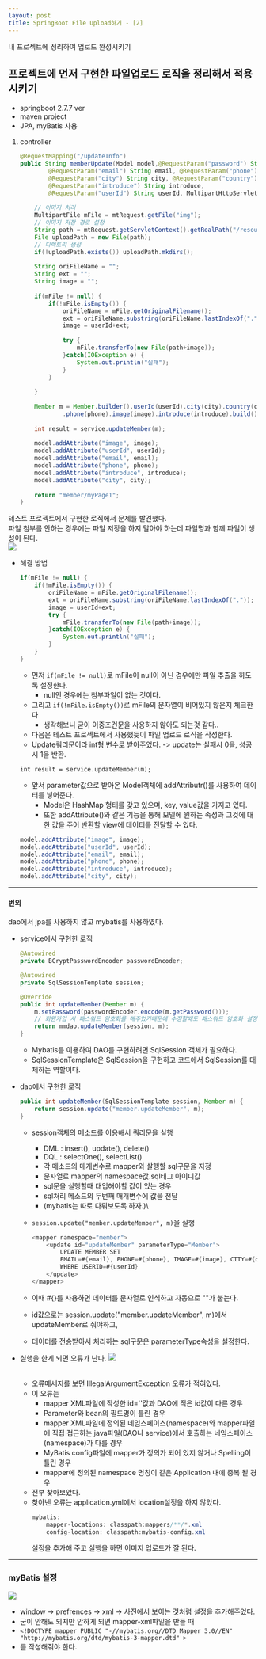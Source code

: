 ```yaml
---
layout: post
title: SpringBoot File Upload하기 - [2]
---
```


내 프로젝트에 정리하여 업로드 완성시키기

## 프로젝트에 먼저 구현한 파일업로드 로직을 정리해서 적용시키기
- springboot 2.7.7 ver
- maven project
- JPA, myBatis 사용

1. controller
    ```java
    @RequestMapping("/updateInfo")
	public String memberUpdate(Model model,@RequestParam("password") String password,
			@RequestParam("email") String email, @RequestParam("phone") String phone,
			@RequestParam("city") String city, @RequestParam("country") String country,
			@RequestParam("introduce") String introduce,
			@RequestParam("userId") String userId, MultipartHttpServletRequest mtRequest) {
				
		// 이미지 처리
		MultipartFile mFile = mtRequest.getFile("img");
		// 이미지 저장 경로 설정
		String path = mtRequest.getServletContext().getRealPath("/resources/upload/profile/");
		File uploadPath = new File(path);
		// 디렉토리 생성
		if(!uploadPath.exists()) uploadPath.mkdirs();
        
		String oriFileName = "";
		String ext = "";
		String image = "";
		
		if(mFile != null) {
			if(!mFile.isEmpty()) {
				oriFileName = mFile.getOriginalFilename();
				ext = oriFileName.substring(oriFileName.lastIndexOf("."));
				image = userId+ext;
				
				try {
					mFile.transferTo(new File(path+image));
				}catch(IOException e) {
					System.out.println("실패");
				}
			}
			
		}
		
		Member m = Member.builder().userId(userId).city(city).country(country).email(email).password(password)
				.phone(phone).image(image).introduce(introduce).build();
		
		int result = service.updateMember(m);
		
		model.addAttribute("image", image);
		model.addAttribute("userId", userId);
		model.addAttribute("email", email);
		model.addAttribute("phone", phone);
		model.addAttribute("introduce", introduce);
		model.addAttribute("city", city);
		
		return "member/myPage1";
	}
    ```
    
테스트 프로젝트에서 구현한 로직에서 문제를 발견했다.<br>
파일 첨부를 안하는 경우에는 파일 저장을 하지 말아야 하는데 파일명과 함께 파일이 생성이 된다. <br>
<image src="https://user-images.githubusercontent.com/107177133/213079781-c121133e-0956-42f4-a51f-0a0603673f28.png"/>
- 해결 방법
    ```java
    if(mFile != null) {
        if(!mFile.isEmpty()) {
            oriFileName = mFile.getOriginalFilename();
            ext = oriFileName.substring(oriFileName.lastIndexOf("."));
            image = userId+ext;
            try {
                mFile.transferTo(new File(path+image));
            }catch(IOException e) {
                System.out.println("실패");
            }
        }
    }
    ```
    - 먼저 `if(mFile != null)`로 mFile이 null이 아닌 경우에만 파일 추출을 하도록 설정한다. 
        - null인 경우에는 첨부파일이 없는 것이다.
    - 그리고 `if(!mFile.isEmpty())`로 mFile의 문자열이 비어있지 않은지 체크한다
        - 생각해보니 굳이 이중조건문을 사용하지 않아도 되는것 같다..
    - 다음은 테스트 프로젝트에서 사용했듯이 파일 업로드 로직을 작성한다.
    - Update쿼리문이라 int형 변수로 받아주었다. -> update는 실패시 0을, 성공시 1을 반환.
    ```
    int result = service.updateMember(m);
	```
    - 앞서 parameter값으로 받아온 Model객체에 addAttributr()를 사용하여 데이터를 넣어준다.
        - Model은 HashMap 형태를 갖고 있으며, key, value값을 가지고 있다. 
        - 또한 addAttribute()와 같은 기능을 통해 모델에 원하는 속성과 그것에 대한 값을 주어 반환할 view에 데이터를 전달할 수 있다.

    
    ```java
	model.addAttribute("image", image);
	model.addAttribute("userId", userId);
	model.addAttribute("email", email);
	model.addAttribute("phone", phone);
	model.addAttribute("introduce", introduce);
	model.addAttribute("city", city);
    ```

-------
#### 번외
dao에서 jpa를 사용하지 않고 mybatis를 사용하였다.

- service에서 구현한 로직
	```java
	@Autowired
	private BCryptPasswordEncoder passwordEncoder;
	
	@Autowired
	private SqlSessionTemplate session;
	
	@Override
	public int updateMember(Member m) {
		m.setPassword(passwordEncoder.encode(m.getPassword()));
		// 회원가입 시 패스워드 암호화를 해주었기때문에 수정할때도 패스워드 암호화 설정을 해줘야 한다.
		return mmdao.updateMember(session, m);
	}
	```
	- Mybatis를 이용하여 DAO를 구현하려면 SqlSession 객체가 필요하다.
	- SqlSessionTemplate은 SqlSession을 구현하고 코드에서 SqlSession를 대체하는 역할이다.
	
- dao에서 구현한 로직
	```java
	public int updateMember(SqlSessionTemplate session, Member m) {
		return session.update("member.updateMember", m);
	}
	```
	- session객체의 메소드를 이용해서 쿼리문을 실행
		- DML : insert(), update(), delete() 
		- DQL : selectOne(), selectList()
		- 각 메소드의 매개변수로 mapper와 살행할 sql구문을 지정 
		- 문자열로 mapper의 namespace값.sql태그 아이디값
		- sql문을 실행할때 대입해야할 값이 있는 경우
		- sql처리 메소드의 두번째 매개변수에 값을 전달
		- (mybatis는 따로 다뤄보도록 하자.)\
		
	- `session.update("member.updateMember", m)`을 실행
		```java
		<mapper namespace="member">
			<update id="updateMember" parameterType="Member">
				UPDATE MEMBER SET 
				EMAIL=#{email}, PHONE=#{phone}, IMAGE=#{image}, CITY=#{city}, COUNTRY=#{country}, PASSWORD=#{password}, INTRODUCE=#{introduce} 
				WHERE USERID=#{userId}
			</update>
		</mapper>
		```
	- 이때 #{}를 사용하면 데이터를 문자열로 인식하고 자동으로 ""가 붙는다.
	- id값으로는 session.update("member.updateMember", m)에서 updateMember로 줘야하고,
	- 데이터를 전송받아서 처리하는 sql구문은 parameterType속성을 설정한다.

- 실행을 한게 되면 오류가 난다.
	<image src="https://user-images.githubusercontent.com/107177133/213096517-0a853fc3-f38b-4547-9c3d-fff0c7ffa82c.png"/> <br>
	<br>
	- 오류메세지를 보면 IllegalArgumentException 오류가 적혀있다.
	- 이 오류는
		- mapper XML파일에 작성한 id=''값과 DAO에 적은 id값이 다른 경우 
		- Parameter와 bean의 필드명이 틀린 경우
		- mapper XML파일에 정의된 네임스페이스(namespace)와 mapper파일에 직접 접근하는 java파일(DAO나 service)에서 호출하는 네임스페이스(namespace)가 다를 경우
		- MyBatis config파일에 mapper가 정의가 되어 있지 않거나 Spelling이 틀린 경우
		- mapper에 정의된 namespace 명칭이 같은 Application 내에 중복 될 경우
	- 전부 찾아보았다.
	- 찾아낸 오류는 application.yml에서 location설정을 하지 않았다.
		```java
		mybatis:
			mapper-locations: classpath:mappers/**/*.xml
			config-location: classpath:mybatis-config.xml
		```
		설정을 추가해 주고 실행을 하면 이미지 업로드가 잘 된다. <br>
		
------
	
### myBatis 설정
<image src="https://user-images.githubusercontent.com/107177133/213098932-7456998a-7c3f-4940-8c97-5acf23ddaeff.png"/> <br>
- window -> prefrences -> xml -> 사진에서 보이는 것처럼 설정을 추가해주었다.
- 굳이 안해도 되지만 안하게 되면 mapper-xml파일을 만들 때 
- `<!DOCTYPE mapper PUBLIC "-//mybatis.org//DTD Mapper 3.0//EN" "http://mybatis.org/dtd/mybatis-3-mapper.dtd" >`
- 를 작성해줘야 한다.

